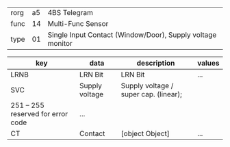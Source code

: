 
|    |   |   |
| -- | - | - |
| rorg | a5 | 4BS Telegram |
| func | 14 | Multi-Func Sensor |
| type | 01 | Single Input Contact (Window/Door), Supply voltage monitor |

| key | data | description | values |
| --- | --- | --- | --- |
  | LRNB | LRN Bit | LRN Bit | ... | 
| SVC | Supply voltage | Supply voltage / super cap. (linear);<br/>
            251 – 255 reserved for error code | ... | 
| CT | Contact | [object Object] | ... | 

  